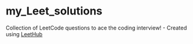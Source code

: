 # my_Leet_solutions
Collection of LeetCode questions to ace the coding interview! - Created using [LeetHub](https://github.com/QasimWani/LeetHub)
